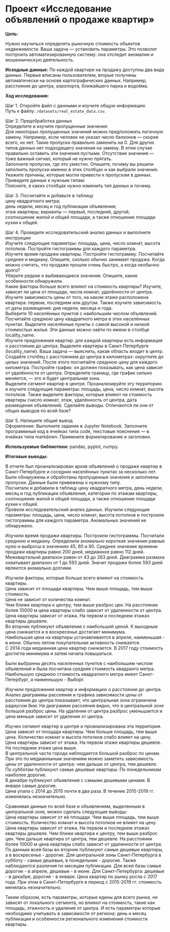 # Проект «Исследование объявлений о продаже квартир»

**Цель:**

Нужно научиться определять рыночную стоимость объектов недвижимости. Ваша задача — установить параметры. Это позволит построить автоматизированную систему: она отследит аномалии и мошенническую деятельность.

**Исходные данные:**
По каждой квартире на продажу доступны два вида данных. Первые вписаны пользователем, вторые получены автоматически на основе картографических данных. Например, расстояние до центра, аэропорта, ближайшего парка и водоёма.

**Ход исследования:**

Шаг 1. Откройте файл с данными и изучите общую информацию  
Путь к файлу: `/datasets/real_estate_data.csv`.

Шаг 2. Предобработка данных  
Определите и изучите пропущенные значения:  
Для некоторых пропущенных значений можно предположить логичную замену. Например, если человек не указал число балконов — скорее всего, их нет. Такие пропуски правильно заменить на 0. Для других типов данных нет подходящего значения на замену. В этом случае правильно оставить эти значения пустыми. Отсутствие значения — тоже важный сигнал, который не нужно прятать.  
Заполните пропуски, где это уместно. Опишите, почему вы решили заполнить пропуски именно в этих столбцах и как выбрали значения.  
Укажите причины, которые могли привести к пропускам в данных.  
Приведите данные к нужным типам:  
Поясните, в каких столбцах нужно изменить тип данных и почему.  

Шаг 3. Посчитайте и добавьте в таблицу  
цену квадратного метра;  
день недели, месяц и год публикации объявления;  
этаж квартиры; варианты — первый, последний, другой;  
соотношение жилой и общей площади, а также отношение площади кухни к общей.  

Шаг 4. Проведите исследовательский анализ данных и выполните инструкции  
Изучите следующие параметры: площадь, цена, число комнат, высота потолков. Постройте гистограммы для каждого параметра.  
Изучите время продажи квартиры. Постройте гистограмму. Посчитайте среднее и медиану. Опишите, сколько обычно занимает продажа. Когда можно считать, что продажи прошли очень быстро, а когда необычно долго?  
Уберите редкие и выбивающиеся значения. Опишите, какие особенности обнаружили.  
Какие факторы больше всего влияют на стоимость квартиры? Изучите, зависит ли цена от площади, числа комнат, удалённости от центра. Изучите зависимость цены от того, на каком этаже расположена квартира: первом, последнем или другом. Также изучите зависимость от даты размещения: дня недели, месяца и года.  
Выберите 10 населённых пунктов с наибольшим числом объявлений. Посчитайте среднюю цену квадратного метра в этих населённых пунктах. Выделите населённые пункты с самой высокой и низкой стоимостью жилья. Эти данные можно найти по имени в столбце locality_name.  
Изучите предложения квартир: для каждой квартиры есть информация о расстоянии до центра. Выделите квартиры в Санкт-Петербурге (locality_name). Ваша задача — выяснить, какая область входит в центр. Создайте столбец с расстоянием до центра в километрах: округлите до целых значений. После этого посчитайте среднюю цену для каждого километра. Постройте график: он должен показывать, как цена зависит от удалённости от центра. Определите границу, где график сильно меняется, — это и будет центральная зона.  
Выделите сегмент квартир в центре. Проанализируйте эту территорию и изучите следующие параметры: площадь, цена, число комнат, высота потолков. Также выделите факторы, которые влияют на стоимость квартиры (число комнат, этаж, удалённость от центра, дата размещения объявления). Сделайте выводы. Отличаются ли они от общих выводов по всей базе?  

Шаг 5. Напишите общий вывод  
Оформление: Выполните задание в Jupyter Notebook. Заполните программный код в ячейках типа code, текстовые пояснения — в ячейках типа markdown. Примените форматирование и заголовки.  

**Используемые библиотеки:** pandas, pyplot, numpy.

**Итоговые выводы:**

В отчете был проанализирован архив объявлений о продаже квартир в Санкт-Петербурге и соседних населённых пунктах за несколько лет. Были обнаружены и обработаны пропущенные значения и заполнены пропуски. Данные были привежены к нужному типу.  
Посчитали и добавили в таблицу цену квадратного метра, день недели, месяц и год публикации объявления, категории по этажам квартиры, соотношение жилой и общей площади, а также отношение площади кухни к общей.  
Провели исследовательский анализ данных. Изучили следующие параметры: площадь, цена, число комнат, высота потолков и построили гистограммы для каждого параметра. Аномальных значений не обнаружено.  

Изучили время продажи квартиры. Построили гистограммы. Посчитали среднюю и медиану. Определили аномально короткие значения равные нулю и выбросы в значениях 45, 60 и 90. Среднее значение времени продажи квартиры равно 200 дней, медианное равно 112 дней. Межквартильнй диапазон равен от 43 до 263 дней. Диаграмма размаха охватывает диапазон от 1 до 593 дней. Значит продажи более 593 дней являются аномально долгими.  

Изучили факторы, которые больше всего влияют на стоимость квартиры.  
Цена зависит от площади квартиры. Чем выше площадь, тем выше стоимость.  
Цена не зависит от количества комнат.  
Чем ближе квартира к центру, тем выше разброс цен. На расстоянии более 10000 м цена квартиры слабо зависит от удаленности от центра.  
Цена квартиры зависит от этажа. На первом и последнем этажах квартиры дешевле.  
Во вторник публикуют объявления с наибольшей ценой. К выходным цена снижается и в воскресенье достигает минимума.  
Наибольшая цена на квартиры устанавливается в апреле, наименьшая - в июне. Обычно летом покупательная активность снижается.  
С 2014 года медианная цена квартир снижается. В 2017 году стоимость достигла минимума и затем начала повышаться.  

Были выбранны десять населенных пунктов с наибольшим числом объявлений и была посчитана средняя стоимость квадранго метра. Наибольшую среднюю стоимость квадратного метра имеет Санкт-Петербург, а наименьшую - Выборг.  

Изучили предложения квартир и информацию о расстоянии до центра. Анализ диаграммы рассеяния и графика зависимости цены от расстояния до центра показывает, что центральная зона ограничена радиусом 8км. На диаграмме рассеяния видно, что в центральной зоне большой разброс цены. На удалении от центра разброс уменьшается и цена меньше зависит от удаления от центра.  

Изучен сегмент квартир в центре и проанализирована эта территория.  
Цена зависит от площади квартиры. Чем больше площадь, тем выше цена. Количество комнат и высота потолков слабо влияет на цену.  
Цена квартиры зависит от этажа. На первом этаже квартиры дешевле. На последнем этаже цена выше.  
В центральной части города наблюдается большой разброс по ценам. При это по медианныным значениям можно заметить зависимость цены от удаленности от центра: чем дальше от центра, тем дешевле.  
По субботам публикуют самые дешевые квартиры. По понедельникам наиболее дорогие.  
В декабре публикуют объявления с самыми дешевыми ценами. В январе самые дорогие.  
Цена упала с 2014 до 2015 почти в два раза. В течение 2015-2019 гг. изменялась незначительно.  

Сравнивая данные по всей базе и объявлениям, выделенным в центральной зоне, можно сделать следующие выводы:  
Цена квартиры зависит от её площади. Чем выше площадь, тем выше стоимость. Количество комнат и высота потолков не влияет на цену. Цена квартиры зависит от этажа. На первом и последнем этажах квартиры дешевле. Чем ближе квартира к центру, тем выше разброс цен. Чем дальше квартира от центра, тем дешевле. На расстоянии более 10000 м цена квартиры слабо зависит от удаленности от центра.  
По данным всей базы во вторник публикуют самые дешевые квартиры, а в воскресенье - дорогие. Для центральной зоны Санкт-Петербурга в субботу - самые дешевые, в понедельник - дорогие. Также наблюдаются различия по месяцам публикации. Для всей базы самые дорогие - в апреле, дешевые - в июне. Для Санкт-Петербурга: дешевые - в декабре, дорогие - в январе. Цена квартир по рынку росла с 2017 года. При этом в Санкт-Петербурге в период с 2015-2019 гг. стоимость менялась незначительно.  

Таким образом, есть параметры, которые едины для всего рынка, не зависят от локального сегмента, но влияют на стоимость, такие как площадь, этажность и удаление от центра. И есть параметры которые необходимо учитывать в зависимости от региона: день и месяц публикации и особенности регионального изменения стоимости квартиры.
